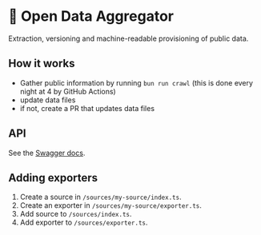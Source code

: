 # 🦑 Open Data Aggregator

Extraction, versioning and machine-readable provisioning of public data.

## How it works

- Gather public information by running `bun run crawl` (this is done every night at 4 by GitHub Actions)
- update data files
- if not, create a PR that updates data files

## API

See the [Swagger docs](https://redocly.github.io/redoc/?url=https://www.krake.dev/openapi.json).

## Adding exporters

1. Create a source in `/sources/my-source/index.ts`.
2. Create an exporter in `/sources/my-source/exporter.ts`.
3. Add source to `/sources/index.ts`.
4. Add exporter to `/sources/exporter.ts`.
